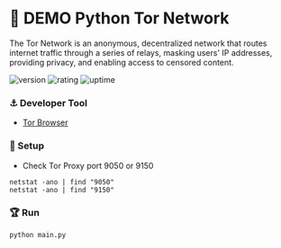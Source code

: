 # 🎉 DEMO Python Tor Network
The Tor Network is an anonymous, decentralized network that routes internet traffic through a series of relays, masking users' IP addresses, providing privacy, and enabling access to censored content.

![version](https://img.shields.io/badge/version-1.0-blue)
![rating](https://img.shields.io/badge/rating-★★★★★-yellow)
![uptime](https://img.shields.io/badge/uptime-100%25-brightgreen)

### ⚓ Developer Tool

- [Tor Browser](https://www.torproject.org/download/)

### 🚀 Setup

- Check Tor Proxy port 9050 or 9150

```
netstat -ano | find "9050"
netstat -ano | find "9150"
```

### 🏆 Run

```shell
python main.py
```
